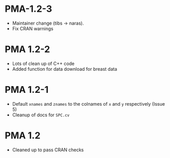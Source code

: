 # PMA-1.2-3
- Maintainer change (tibs -> naras). 
- Fix CRAN warnings


# PMA 1.2-2
- Lots of clean up of C++ code
- Added function for data download for breast data

# PMA 1.2-1

- Default `xnames` and `znames` to the colnames of `x` and `y`
  respectively (Issue 5)
- Cleanup of docs for `SPC.cv`

# PMA 1.2

- Cleaned up to pass CRAN checks
